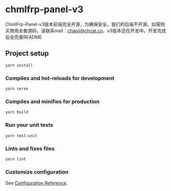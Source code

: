 # chmlfrp-panel-v3

ChmlFrp-Panel-v3版本前端完全开源，为确保安全，我们的后端不开源。如需购买商用全套源码，请联系mail：chaoji@chcat.cn。v3版本还在开发中。开发完成后会完善README

## Project setup
```
yarn install
```

### Compiles and hot-reloads for development
```
yarn serve
```

### Compiles and minifies for production
```
yarn build
```

### Run your unit tests
```
yarn test:unit
```

### Lints and fixes files
```
yarn lint
```

### Customize configuration
See [Configuration Reference](https://cli.vuejs.org/config/).
